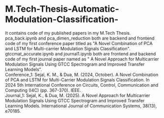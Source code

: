 # M.Tech-Thesis-Automatic-Modulation-Classification-
It contains code of my published papers in my M.Tech Thesis.</br>
pca_back.ipynb and pca_dimen_reduction both are backend and frontend code of my first conference paper titled as "A Novel Combination of PCA and LSTM for Multi-carrier Modulation Signals Classification".</br>
gtccmat_accurate.ipynb and journal1.ipynb both are frontend and backend code of my first journal paper named as " A Novel Approach for Multicarrier Modulation Signals 
Using GTCC Spectrogram and Improved Transfer Learning Models".</br>
Conference_1: <a>Sejal, K. M., & Dua, M. (2024, October). A Novel Combination of PCA and LSTM for Multi-Carrier Modulation Signals Classification. In 2024 5th International Conference on Circuits, Control, Communication and Computing (I4C) (pp. 367-370). IEEE.</a></br>
Journal_1: <a> Sejal, K., & Dua, M. (2025). A Novel Approach for Multicarrier Modulation Signals Using GTCC Spectrogram and Improved Transfer Learning Models. International Journal of Communication Systems, 38(13), e70185.</a>
